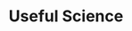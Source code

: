 ---
layout: external
title: Useful Science
description: "One sentence summaries of science to improve your life. Role: founder."
role: Founder
category: projects
external_url: http://usefulscience.org
tags: [open science, open source, science, startup, company, summary, useful science, usefulsci, jaan altosaar]
image:
  thumb: usefulscience-square-logo.png
published: true
---